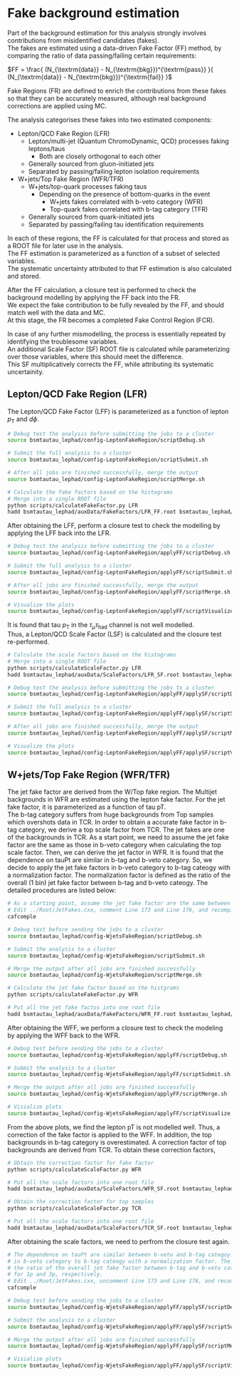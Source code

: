 Fake background estimation
==========================

Part of the background estimation for this analysis strongly involves contributions from misidentified candidates (fakes).  
The fakes are estimated using a data-driven Fake Factor (FF) method, by comparing the ratio of data passing/failing certain requirements:  

$`FF = \frac{ (N_{\textrm{data}} - N_{\textrm{bkg}})^{\textrm{pass}} }{ (N_{\textrm{data}} - N_{\textrm{bkg}})^{\textrm{fail}} }`$

Fake Regions (FR) are defined to enrich the contributions from these fakes so that they can be accurately measured, although real background corrections are applied using MC.  

The analysis categorises these fakes into two estimated components:  
- Lepton/QCD Fake Region (LFR)
  - Lepton/multi-jet (Quantum ChromoDynamic, QCD) processes faking leptons/taus
    - Both are closely orthogonal to each other
  - Generally sourced from gluon-initiated jets
  - Separated by passing/failing lepton isolation requirements
- W+jets/Top Fake Region (WFR/TFR)
  - W+jets/top-quark processes faking taus
    - Depending on the presence of bottom-quarks in the event
      - W+jets fakes correlated with b-veto category (WFR)
      - Top-quark fakes correlated with b-tag category (TFR)
  - Generally sourced from quark-initiated jets
  - Separated by passing/failing tau identification requirements

In each of these regions, the FF is calculated for that process and stored as a ROOT file for later use in the analysis.  
The FF estimation is parameterized as a function of a subset of selected variables.  
The systematic uncertainty attributed to that FF estimation is also calculated and stored.  

After the FF calculation, a closure test is performed to check the background modelling by applying the FF back into the FR.  
We expect the fake contribution to be fully revealed by the FF, and should match well with the data and MC.  
At this stage, the FR becomes a completed Fake Control Region (FCR).  

In case of any further mismodelling, the process is essentially repeated by identifying the troublesome variables.  
An additional Scale Factor (SF) ROOT file is calculated while parameterizing over those variables, where this should meet the difference.  
This SF multiplicatively corrects the FF, while attributing its systematic uncertainity.  

Lepton/QCD Fake Region (LFR)
----------------------------

The Lepton/QCD Fake Factor (LFF) is parameterized as a function of lepton $`p_{\textrm{T}}`$ and $`d\phi`$.

```bash
# Debug test the analysis before submitting the jobs to a cluster
source bsmtautau_lephad/config-LeptonFakeRegion/scriptDebug.sh

# Submit the full analysis to a cluster
source bsmtautau_lephad/config-LeptonFakeRegion/scriptSubmit.sh

# After all jobs are finished successfully, merge the output
source bsmtautau_lephad/config-LeptonFakeRegion/scriptMerge.sh

# Calculate the fake factors based on the histograms
# Merge into a single ROOT file
python scripts/calculateFakeFactor.py LFR
hadd bsmtautau_lephad/auxData/FakeFactors/LFR_FF.root bsmtautau_lephad/auxData/FakeFactors/LFR*FF.root
```

After obtaining the LFF, perform a closure test to check the modelling by applying the LFF back into the LFR.  

```bash
# Debug test the analysis before submitting the jobs to a cluster
source bsmtautau_lephad/config-LeptonFakeRegion/applyFF/scriptDebug.sh

# Submit the full analysis to a cluster
source bsmtautau_lephad/config-LeptonFakeRegion/applyFF/scriptSubmit.sh

# After all jobs are finished successfully, merge the output
source bsmtautau_lephad/config-LeptonFakeRegion/applyFF/scriptMerge.sh

# Visualize the plots
source bsmtautau_lephad/config-LeptonFakeRegion/applyFF/scriptVisualize.sh
```

It is found that tau $`p_{\textrm{T}}`$ in the $`\tau_{\mu}\tau_{\textrm{had}}`$ channel is not well modelled.  
Thus, a Lepton/QCD Scale Factor (LSF) is calculated and the closure test re-performed.  

```bash
# Calculate the scale factors based on the histograms
# Merge into a single ROOT file
python scripts/calculateScaleFactor.py LFR
hadd bsmtautau_lephad/auxData/ScaleFactors/LFR_SF.root bsmtautau_lephad/auxData/ScaleFactors/LFR*SF.root

# Debug test the analysis before submitting the jobs to a cluster
source bsmtautau_lephad/config-LeptonFakeRegion/applyFF/applySF/scriptDebug.sh

# Submit the full analysis to a cluster
source bsmtautau_lephad/config-LeptonFakeRegion/applyFF/applySF/scriptSubmit.sh

# After all jobs are finished successfully, merge the output
source bsmtautau_lephad/config-LeptonFakeRegion/applyFF/applySF/scriptMerge.sh

# Visualize the plots
source bsmtautau_lephad/config-LeptonFakeRegion/applyFF/applySF/scriptVisualize.sh
``` 

W+jets/Top Fake Region (WFR/TFR)
--------------------------------

The jet fake factor are derived from the W/Top fake region. The Multijet backgrounds in WFR are estimated 
using the lepton fake factor. For the jet fake factor, it is parameterized as a function of tau pT.  
The b-tag category suffers from huge backgrounds from Top samples which overshots data in TCR. 
In order to obtain a accurate fake factor in b-tag category, we derive a top scale factor from TCR. 
The jet fakes are one of the backgrounds in TCR. As a start point, we need to assume the jet fake factor are 
the same as those in b-veto category when calculating the top scale factor. Then, we can derive the
jet factor in WFR. It is found that the dependence on tauPt are similar in
b-tag and b-veto category. So, we decide to apply the jet fake factors in b-veto category to b-tag cateogy
with a normalization factor. The normalization factor is defined as the ratio of the overall (1 bin) jet fake 
factor between b-tag and b-veto cateogy. The detailed procedures are listed below:

```bash
# As a starting point, assume the jet fake factor are the same between b-veto and b-tag category.
# Edit ../Root/JetFakes.cxx, comment Line 173 and Line 176, and recompile
cafcomple

# Debug test before sending the jobs to a cluster
source bsmtautau_lephad/config-WjetsFakeRegion/scriptDebug.sh

# Submit the analysis to a cluster
source bsmtautau_lephad/config-WjetsFakeRegion/scriptSubmit.sh

# Merge the output after all jobs are finished successfully
source bsmtautau_lephad/config-WjetsFakeRegion/scriptMerge.sh

# Calculate the jet fake factor based on the histgrams 
python scripts/calculateFakeFactor.py WFR

# Put all the jet fake factos into one root file
hadd bsmtautau_lephad/auxData/FakeFactors/WFR_FF.root bsmtautau_lephad/auxData/FakeFactors/WFR*FF.root
```

After obtaining the WFF, we perform a closure test to check the modeling by applying the WFF back to the WFR.

```bash
# Debug test before sending the jobs to a cluster
source bsmtautau_lephad/config-WjetsFakeRegion/applyFF/scriptDebug.sh

# Submit the analysis to a cluster
source bsmtautau_lephad/config-WjetsFakeRegion/applyFF/scriptSubmit.sh

# Merge the output after all jobs are finished successfully
source bsmtautau_lephad/config-WjetsFakeRegion/applyFF/scriptMerge.sh

# Visialize plots
source bsmtautau_lephad/config-WjetsFakeRegion/applyFF/scriptVisualize.sh
```

From the above plots, we find the lepton pT is not modelled well. Thus, a correction of the fake factor
is applied to the WFF. In addition, the top backgrounds in b-tag category is overestimated. A correction 
factor of top backgrounds are derived from TCR. To obtain these correction factors,

```bash
# Obtain the correction factor for fake factor
python scripts/calculateScaleFactor.py WFR

# Put all the scale factors into one root file
hadd bsmtautau_lephad/auxData/ScaleFactors/WFR_SF.root bsmtautau_lephad/auxData/ScaleFactors/WFR*SF.root

# Obtain the correction factor for top samples
python scripts/calculateScaleFactor.py TCR

# Put all the scale factors into one root file
hadd bsmtautau_lephad/auxData/ScaleFactors/TCR_SF.root bsmtautau_lephad/auxData/ScaleFactors/TCR*SF.root
```

After obtaining the scale factors, we need to perfrom the closure test again.

```bash
# The dependence on tauPt are similar between b-veto and b-tag categoy. Thus, we apply the jet fake factor
# in b-veto category to b-tag cateogy with a normalization factor. The normalization factor is defined as
# the ratio of the overall jet fake factor between b-tag and b-veto category. The values are 0.862 and 0.881
# for 1p and 3p, respectively. 
# Edit ../Root/JetFakes.cxx, uncomment Line 173 and Line 176, and recompile
cafcomple

# Debug test before sending the jobs to a cluster
source bsmtautau_lephad/config-WjetsFakeRegion/applyFF/applySF/scriptDebug.sh

# Submit the analysis to a cluster
source bsmtautau_lephad/config-WjetsFakeRegion/applyFF/applySF/scriptSubmit.sh

# Merge the output after all jobs are finished successfully
source bsmtautau_lephad/config-WjetsFakeRegion/applyFF/applySF/scriptMerge.sh

# Visialize plots
source bsmtautau_lephad/config-WjetsFakeRegion/applyFF/applySF/scriptVisualize.sh
``` 
